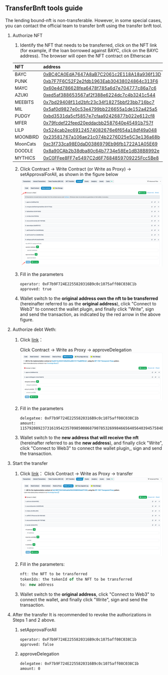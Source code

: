 TransferBnft tools guide
---

The lending bound-nft is non-transferable. However, in some special cases, you can contact the official team to transfer bnft using the transfer bnft tool.

1. Authorize NFT

   1. Identify the NFT that needs to be transferred, click on the NFT link (for example, if the loan borrowed against BAYC, click on the BAYC address). The browser will open the NFT contract on Etherscan

   | NFT      | address                                                      |
   | -------- | ------------------------------------------------------------ |
   | BAYC     | [0xBC4CA0EdA7647A8aB7C2061c2E118A18a936f13D](https://etherscan.io/address/0xBC4CA0EdA7647A8aB7C2061c2E118A18a936f13D) |
   | PUNK     | [0xb7F7F6C52F2e2fdb1963Eab30438024864c313F6](https://etherscan.io/address/0xb7F7F6C52F2e2fdb1963Eab30438024864c313F6) |
   | MAYC     | [0x60e4d786628fea6478f785a6d7e704777c86a7c6](https://etherscan.io/address/0x60e4d786628fea6478f785a6d7e704777c86a7c6) |
   | AZUKI    | [0xed5af388653567af2f388e6224dc7c4b3241c544](https://etherscan.io/address/0xed5af388653567af2f388e6224dc7c4b3241c544) |
   | MEEBITS  | [0x7bd29408f11d2bfc23c34f18275bbf23bb716bc7](https://etherscan.io/address/0x7bd29408f11d2bfc23c34f18275bbf23bb716bc7) |
   | MIL      | [0x5af0d9827e0c53e4799bb226655a1de152a425a5](https://etherscan.io/address/0x5af0d9827e0c53e4799bb226655a1de152a425a5) |
   | PUDGY    | [0xbd3531da5cf5857e7cfaa92426877b022e612cf8](https://etherscan.io/address/0xbd3531da5cf5857e7cfaa92426877b022e612cf8) |
   | MFER     | [0x79fcdef22feed20eddacbb2587640e45491b757f](https://etherscan.io/address/0x79fcdef22feed20eddacbb2587640e45491b757f) |
   | LILP     | [0x524cab2ec69124574082676e6f654a18df49a048](https://etherscan.io/address/0x524cab2ec69124574082676e6f654a18df49a048) |
   | MOONBIRD | [0x23581767a106ae21c074b2276D25e5C3e136a68b](https://etherscan.io/address/0x23581767a106ae21c074b2276D25e5C3e136a68b) |
   | MoonCats | [0xc3f733ca98E0daD0386979Eb96fb1722A1A05E69](https://etherscan.io/address/0xc3f733ca98E0daD0386979Eb96fb1722A1A05E69) |
   | DOODLE   | [0x8a90CAb2b38dba80c64b7734e58Ee1dB38B8992e](https://etherscan.io/address/0x8a90CAb2b38dba80c64b7734e58Ee1dB38B8992e) |
   | MYTHICS  | [0xC0FFee8FF7e5497C2d6F7684859709225Fcc5Be8](https://etherscan.io/address/0xC0FFee8FF7e5497C2d6F7684859709225Fcc5Be8) |

   2. Click Contract -> Write Contract (or Write as Proxy) -> setApprovalForAll, as shown in the figure below
      ![3a752932-4e86-4a60-8b33-29c9478be8ff](./imgs/3a752932-4e86-4a60-8b33-29c9478be8ff.png)
   
   
   
   3. Fill in the parameters
      ```
      operator: 0xF7b9F724E2255820316B9c0c1075aff08C038C1b
      approved: true
      ```
   
   4. Wallet switch to the **original address own the nft to be transferred** (hereinafter referred to as the **original address**), click "Connect to Web3" to connect the wallet plugin, and finally click "Write", sign and send the transaction, as indicated by the red arrow in the above figure.
   
2. Authorize debt Weth:

   1. Click [link](https://etherscan.io/address/0xa94CCAa71214338E86b9a9B6Ab1F8D71c6167d65)：

      Click Contract -> Write as Proxy -> approveDelegation
      ![34772418-a36d-4877-a6ce-9543280a0e14](./imgs/34772418-a36d-4877-a6ce-9543280a0e14.png)
   
   2. Fill in the parameters
   
      ```
      delegatee: 0xF7b9F724E2255820316B9c0c1075aff08C038C1b
      amount: 115792089237316195423570985008687907853269984665640564039457584007913129639935
      ```
   
   3. Wallet switch to the **new address that will receive the nft** (hereinafter referred to as the **new address**), and finally click "Write", click "Connect to Web3" to connect the wallet plugin,, sign and send the transaction.
   
3. Start the transfer

   1. Click [link](https://etherscan.io/address/0xF7b9F724E2255820316B9c0c1075aff08C038C1b)：
      Click Contract -> Write as Proxy -> transfer
      ![d698fc7f-f1c4-4502-bfb1-79d10fe244e7](./imgs/d698fc7f-f1c4-4502-bfb1-79d10fe244e7.png)
   
   2. Fill in the parameters:
   
      ```typescript
      nft: the NFT to be transferred
      tokenIds: the tokenId of the NFT to be transferred
      to: new address
      ```
   
   3. Wallet switch to the **original address**, click "Connect to Web3" to connect the wallet,  and finally click "Write", sign and send the transaction.
   
4. After the transfer
   It is recommended to revoke the authorizations in Steps 1 and 2 above.
   
   1. setApprovalForAll
      ```
      operator: 0xF7b9F724E2255820316B9c0c1075aff08C038C1b
      approved: false
      ```
   
   2. approveDelegation
   
      ```
      delegatee: 0xF7b9F724E2255820316B9c0c1075aff08C038C1b
      amount: 0
      ```
   
      